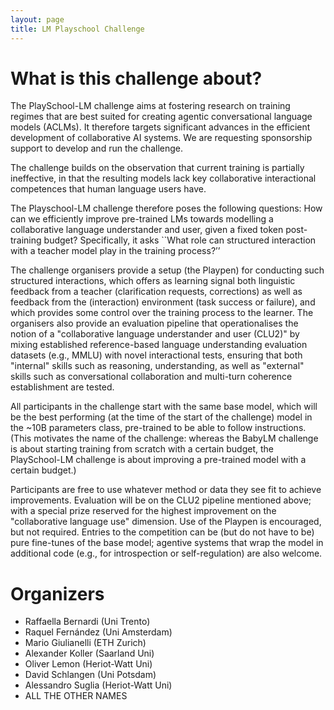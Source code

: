 ```yaml
---
layout: page
title: LM Playschool Challenge
---
```

# What is this challenge about?
The PlaySchool-LM challenge  aims at fostering research on training regimes that are best suited for creating agentic conversational language models (ACLMs).  It therefore targets significant advances in the efficient development of collaborative AI systems. We are requesting sponsorship support to develop and run the challenge. 

  The challenge builds on the observation that current training is partially ineffective, in that the resulting models lack key collaborative interactional competences that human language users have. 

  The  Playschool-LM challenge therefore poses the following questions: How can we efficiently improve pre-trained LMs towards modelling a collaborative language understander and user, given a fixed token post-training  budget?  Specifically, it asks ``What role can structured interaction with a teacher model play in the training process?’’ </p>


  <p>The challenge organisers provide a setup (the Playpen) for conducting such structured interactions, which offers as learning signal both linguistic feedback from a teacher (clarification requests, corrections) as well as feedback from the (interaction) environment (task success or failure), and which provides some control over the training process to the learner. The organisers also provide an evaluation pipeline that operationalises the notion of a "collaborative language understander and user (CLU2)"  by mixing established reference-based language understanding evaluation datasets (e.g., MMLU) with novel interactional tests, ensuring that both "internal" skills such as reasoning, understanding, as well as "external" skills such as conversational collaboration and multi-turn coherence establishment are tested.

All participants in the challenge start with the same base model, which will be the best performing (at the time of the start of the challenge) model in the ~10B parameters class, pre-trained to be able to follow instructions. (This motivates the name of the challenge: whereas the BabyLM challenge is about starting training from scratch with a certain budget, the PlaySchool-LM challenge is about improving a pre-trained model with a certain budget.)

Participants are free to use whatever method or data they see fit to achieve improvements. Evaluation will be on the CLU2 pipeline mentioned above; with a special prize reserved for the highest improvement on the "collaborative language use" dimension. Use of the Playpen is encouraged, but not required. Entries to the competition can be (but do not have to be) pure fine-tunes of the base model; agentive systems that wrap the model in additional code (e.g., for introspection or self-regulation) are also welcome.</p>

# Organizers
* Raffaella Bernardi (Uni Trento)
* Raquel Fernández (Uni Amsterdam)
* Mario Giulianelli (ETH Zurich)
* Alexander Koller (Saarland Uni)
* Oliver Lemon (Heriot-Watt Uni)
* David Schlangen (Uni Potsdam)
* Alessandro Suglia (Heriot-Watt Uni)
* ALL THE OTHER NAMES
